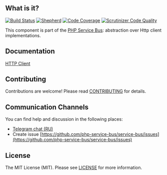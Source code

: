 ## What is it?
[![Build Status](https://travis-ci.org/php-service-bus/http-client.svg?branch=v4.2)](https://travis-ci.org/php-service-bus/http-client)
[![Shepherd](https://shepherd.dev/github/php-service-bus/http-client/coverage.svg)](https://shepherd.dev/github/php-service-bus/http-client)
[![Code Coverage](https://scrutinizer-ci.com/g/php-service-bus/http-client/badges/coverage.png?b=v4.2)](https://scrutinizer-ci.com/g/php-service-bus/http-client/?branch=v4.2)
[![Scrutinizer Code Quality](https://scrutinizer-ci.com/g/php-service-bus/http-client/badges/quality-score.png?b=v4.2)](https://scrutinizer-ci.com/g/php-service-bus/http-client/?branch=v4.2)

This component is part of the [PHP Service Bus](https://github.com/php-service-bus/service-bus): abstraction over Http client implementations.

## Documentation
[HTTP Client](https://github.com/php-service-bus/documentation/blob/master/pages/packages/http_client.md)

## Contributing
Contributions are welcome! Please read [CONTRIBUTING](CONTRIBUTING.md) for details.

## Communication Channels
You can find help and discussion in the following places:
* [Telegram chat (RU)](https://t.me/php_service_bus)
* Create issue [https://github.com/php-service-bus/service-bus/issues](https://github.com/php-service-bus/service-bus/issues)

## License

The MIT License (MIT). Please see [LICENSE](LICENSE.md) for more information.

